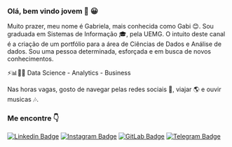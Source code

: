 ### Olá, bem vindo jovem 👋 :grinning:

Muito prazer, meu nome é Gabriela, mais conhecida como Gabi 😊. Sou graduada em Sistemas de Informação 🎓, pela UEMG. O intuito deste canal é a criação de um portfólio para a área de Ciências de Dados e Análise de dados. Sou uma pessoa determinada, esforçada e em busca de novos conhecimentos. 

⚡📊👩‍💻 Data Science - Analytics - Business

Nas horas vagas, gosto de navegar pelas redes sociais 📱, viajar 🌎 e ouvir musicas 🎶.

### Me encontre 👇

[![Linkedin Badge](https://img.shields.io/badge/LinkedIn-0077B5?style=for-the-badge&logo=linkedin&logoColor=white&link=https://www.linkedin.com/in/devgabriela/)](https://www.linkedin.com/in/devgabriela/)
[![Instagram Badge](https://img.shields.io/badge/Instagram-E4405F?style=for-the-badge&logo=instagram&logoColor=white&link=https://www.instagram.com/gabiiii_saantos/)](https://www.instagram.com/gabisaanttoss/)
[![GitLab Badge](https://img.shields.io/badge/GitLab-330F63?style=for-the-badge&logo=gitlab&logoColor=white&link=https://gitlab.com/devgabi)](https://gitlab.com/devgabi)
[![Telegram Badge](https://img.shields.io/badge/Telegram-2CA5E0?style=for-the-badge&logo=telegram&logoColor=white&link=https://t.me/devgabi)](https://t.me/devgabi)
